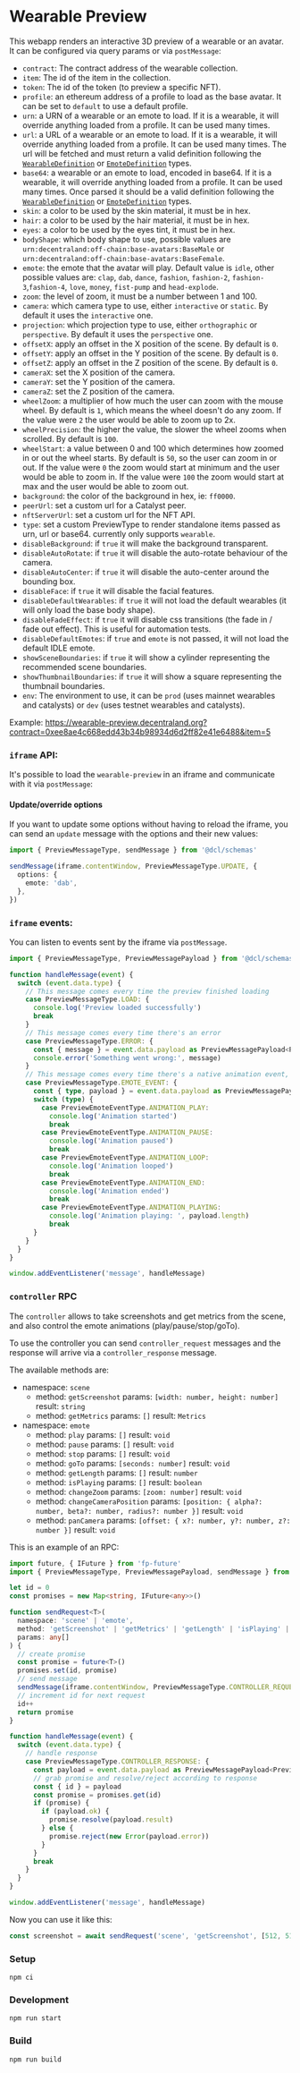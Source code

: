 # Wearable Preview

This webapp renders an interactive 3D preview of a wearable or an avatar. It can be configured via query params or via `postMessage`:

- `contract`: The contract address of the wearable collection.
- `item`: The id of the item in the collection.
- `token`: The id of the token (to preview a specific NFT).
- `profile`: an ethereum address of a profile to load as the base avatar. It can be set to `default` to use a default profile.
- `urn`: a URN of a wearable or an emote to load. If it is a wearable, it will override anything loaded from a profile. It can be used many times.
- `url`: a URL of a wearable or an emote to load. If it is a wearable, it will override anything loaded from a profile. It can be used many times. The url will be fetched and must return a valid definition following the [`WearableDefinition`](https://github.com/decentraland/common-schemas/blob/main/src/dapps/preview/wearable-definition.ts) or [`EmoteDefinition`](https://github.com/decentraland/common-schemas/blob/main/src/dapps/preview/emote-definition.ts) types.
- `base64`: a wearable or an emote to load, encoded in base64. If it is a wearable, it will override anything loaded from a profile. It can be used many times. Once parsed it should be a valid definition following the [`WearableDefinition`](https://github.com/decentraland/common-schemas/blob/main/src/dapps/preview/wearable-definition.ts) or [`EmoteDefinition`](https://github.com/decentraland/common-schemas/blob/main/src/dapps/preview/emote-definition.ts) types.
- `skin`: a color to be used by the skin material, it must be in hex.
- `hair`: a color to be used by the hair material, it must be in hex.
- `eyes`: a color to be used by the eyes tint, it must be in hex.
- `bodyShape`: which body shape to use, possible values are `urn:decentraland:off-chain:base-avatars:BaseMale` or `urn:decentraland:off-chain:base-avatars:BaseFemale`.
- `emote`: the emote that the avatar will play. Default value is `idle`, other possible values are: `clap`, `dab`, `dance`, `fashion`, `fashion-2`, `fashion-3`,`fashion-4`, `love`, `money`, `fist-pump` and `head-explode`.
- `zoom`: the level of zoom, it must be a number between 1 and 100.
- `camera`: which camera type to use, either `interactive` or `static`. By default it uses the `interactive` one.
- `projection`: which projection type to use, either `orthographic` or `perspective`. By default it uses the `perspective` one.
- `offsetX`: apply an offset in the X position of the scene. By default is `0`.
- `offsetY`: apply an offset in the Y position of the scene. By default is `0`.
- `offsetZ`: apply an offset in the Z position of the scene. By default is `0`.
- `cameraX`: set the X position of the camera.
- `cameraY`: set the Y position of the camera.
- `cameraZ`: set the Z position of the camera.
- `wheelZoom`: a multiplier of how much the user can zoom with the mouse wheel. By default is `1`, which means the wheel doesn't do any zoom. If the value were `2` the user would be able to zoom up to 2x.
- `wheelPrecision`: the higher the value, the slower the wheel zooms when scrolled. By default is `100`.
- `wheelStart`: a value between 0 and 100 which determines how zoomed in or out the wheel starts. By default is `50`, so the user can zoom in or out. If the value were `0` the zoom would start at minimum and the user would be able to zoom in. If the value were `100` the zoom would start at max and the user would be able to zoom out.
- `background`: the color of the background in hex, ie: `ff0000`.
- `peerUrl`: set a custom url for a Catalyst peer.
- `nftServerUrl`: set a custom url for the NFT API.
- `type`: set a custom PreviewType to render standalone items passed as urn, url or base64. currently only supports `wearable`.
- `disableBackground`: if `true` it will make the background transparent.
- `disableAutoRotate`: if `true` it will disable the auto-rotate behaviour of the camera.
- `disableAutoCenter`: if `true` it will disable the auto-center around the bounding box.
- `disableFace`: if `true` it will disable the facial features.
- `disableDefaultWearables`: if `true` it will not load the default wearables (it will only load the base body shape).
- `disableFadeEffect`: if `true` it will disable css transitions (the fade in / fade out effect). This is useful for automation tests.
- `disableDefaultEmotes`: if `true` and `emote` is not passed, it will not load the default IDLE emote.
- `showSceneBoundaries`: if `true` it will show a cylinder representing the recommended scene boundaries.
- `showThumbnailBoundaries`: if `true` it will show a square representing the thumbnail boundaries.
- `env`: The environment to use, it can be `prod` (uses mainnet wearables and catalysts) or `dev` (uses testnet wearables and catalysts).

Example: https://wearable-preview.decentraland.org?contract=0xee8ae4c668edd43b34b98934d6d2ff82e41e6488&item=5

### `iframe` API:

It's possible to load the `wearable-preview` in an iframe and communicate with it via `postMessage`:

#### Update/override options

If you want to update some options without having to reload the iframe, you can send an `update` message with the options and their new values:

```ts
import { PreviewMessageType, sendMessage } from '@dcl/schemas'

sendMessage(iframe.contentWindow, PreviewMessageType.UPDATE, {
  options: {
    emote: 'dab',
  },
})
```

### `iframe` events:

You can listen to events sent by the iframe via `postMessage`.

```ts
import { PreviewMessageType, PreviewMessagePayload } from '@dcl/schemas'

function handleMessage(event) {
  switch (event.data.type) {
    // This message comes every time the preview finished loading
    case PreviewMessageType.LOAD: {
      console.log('Preview loaded successfully')
      break
    }
    // This message comes every time there's an error
    case PreviewMessageType.ERROR: {
      const { message } = event.data.payload as PreviewMessagePayload<PreviewMessageType.ERROR>
      console.error('Something went wrong:', message)
    }
    // This message comes every time there's a native animation event, they only happen with emotes
    case PreviewMessageType.EMOTE_EVENT: {
      const { type, payload } = event.data.payload as PreviewMessagePayload<PreviewMessageType.EMOTE_EVENT>
      switch (type) {
        case PreviewEmoteEventType.ANIMATION_PLAY:
          console.log('Animation started')
          break
        case PreviewEmoteEventType.ANIMATION_PAUSE:
          console.log('Animation paused')
          break
        case PreviewEmoteEventType.ANIMATION_LOOP:
          console.log('Animation looped')
          break
        case PreviewEmoteEventType.ANIMATION_END:
          console.log('Animation ended')
          break
        case PreviewEmoteEventType.ANIMATION_PLAYING:
          console.log('Animation playing: ', payload.length)
          break
      }
    }
  }
}

window.addEventListener('message', handleMessage)
```

### `controller` RPC

The `controller` allows to take screenshots and get metrics from the scene, and also control the emote animations (play/pause/stop/goTo).

To use the controller you can send `controller_request` messages and the response will arrive via a `controller_response` message.

The available methods are:

- namespace: `scene`
  - method: `getScreenshot` params: `[width: number, height: number]` result: `string`
  - method: `getMetrics` params: `[]` result: `Metrics`
- namespace: `emote`
  - method: `play` params: `[]` result: `void`
  - method: `pause` params: `[]` result: `void`
  - method: `stop` params: `[]` result: `void`
  - method: `goTo` params: `[seconds: number]` result: `void`
  - method: `getLength` params: `[]` result: `number`
  - method: `isPlaying` params: `[]` result: `boolean`
  - method: `changeZoom` params: `[zoom: number]` result: `void`
  - method: `changeCameraPosition` params: `[position: { alpha?: number, beta?: number, radius?: number }]` result: `void`
  - method: `panCamera` params: `[offset: { x?: number, y?: number, z?: number }]` result: `void`

This is an example of an RPC:

```ts
import future, { IFuture } from 'fp-future'
import { PreviewMessageType, PreviewMessagePayload, sendMessage } from '@dcl/schemas'

let id = 0
const promises = new Map<string, IFuture<any>>()

function sendRequest<T>(
  namespace: 'scene' | 'emote',
  method: 'getScreenshot' | 'getMetrics' | 'getLength' | 'isPlaying' | 'goTo' | 'play' | 'pause' | 'stop',
  params: any[]
) {
  // create promise
  const promise = future<T>()
  promises.set(id, promise)
  // send message
  sendMessage(iframe.contentWindow, PreviewMessageType.CONTROLLER_REQUEST, { id, namespace, method, params })
  // increment id for next request
  id++
  return promise
}

function handleMessage(event) {
  switch (event.data.type) {
    // handle response
    case PreviewMessageType.CONTROLLER_RESPONSE: {
      const payload = event.data.payload as PreviewMessagePayload<PreviewMessageType.CONTROLLER_RESPONSE>
      // grab promise and resolve/reject according to response
      const { id } = payload
      const promise = promises.get(id)
      if (promise) {
        if (payload.ok) {
          promise.resolve(payload.result)
        } else {
          promise.reject(new Error(payload.error))
        }
      }
      break
    }
  }
}

window.addEventListener('message', handleMessage)
```

Now you can use it like this:

```ts
const screenshot = await sendRequest('scene', 'getScreenshot', [512, 512]) // "data:image/png;base64..."
```

### Setup

```
npm ci
```

### Development

```
npm run start
```

### Build

```
npm run build
```
